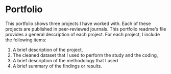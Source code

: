 # Portfolio
This portfolio shows three projects I have worked with. Each of these projects are published in peer-reviewed journals.
This portfolio readme's file provides a general description of each project.
For each project, I include the following items:
1. A brief description of the project,
2. The cleaned dataset that I used to perform the study and the coding, 
3. A brief description of the methodology that I used
4. A brief summary of the findings or results.
